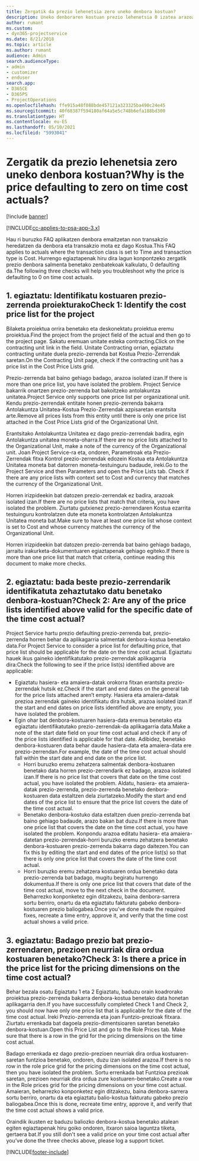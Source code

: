 ```yaml
---
title: Zergatik da prezio lehenetsia zero uneko denbora kostuan?
description: Uneko denboraren kostuan prezio lehenetsia 0 izatea arazoa konpontzeko.
author: rumant
ms.custom:
- dyn365-projectservice
ms.date: 8/21/2018
ms.topic: article
ms.author: rumant
audience: Admin
search.audienceType:
- admin
- customizer
- enduser
search.app:
- D365CE
- D365PS
- ProjectOperations
ms.openlocfilehash: ffe915a48f088bde457121a323325ba490c24e45
ms.sourcegitcommit: 40f68387f594180af64a5e5c748b6efa188bd300
ms.translationtype: HT
ms.contentlocale: eu-ES
ms.lasthandoff: 05/10/2021
ms.locfileid: "5993041"
---
```

# <a name="why-is-the-price-defaulting-to-zero-on-time-cost-actuals"></a><span data-ttu-id="99ae9-103">Zergatik da prezio lehenetsia zero uneko denbora kostuan?</span><span class="sxs-lookup"><span data-stu-id="99ae9-103">Why is the price defaulting to zero on time cost actuals?</span></span>

[!include [banner](../includes/psa-now-project-operations.md)]

[!INCLUDE[cc-applies-to-psa-app-3.x](../includes/cc-applies-to-psa-app-3x.md)]

<span data-ttu-id="99ae9-104">Hau ri buruzko FAQ aplikatzen denbora emaitzetan non transakzio heredatzen da denbora eta transakzio mota ez dago Kostua.</span><span class="sxs-lookup"><span data-stu-id="99ae9-104">This FAQ applies to actuals where the transaction class is set to Time and transaction type is Cost.</span></span> <span data-ttu-id="99ae9-105">Hurrengo egiaztapenak hiru dira lagun konpontzeko zergatik prezio denbora salmenta benetako zenbatekoak kalkulatu, 0 defaulting da.</span><span class="sxs-lookup"><span data-stu-id="99ae9-105">The following three checks will help you troubleshoot why the price is defaulting to 0 on time cost actuals.</span></span>
 
## <a name="check-1-identify-the-cost-price-list-for-the-project"></a><span data-ttu-id="99ae9-106">1. egiaztatu: Identifikatu kostuaren prezio-zerrenda proiekturako</span><span class="sxs-lookup"><span data-stu-id="99ae9-106">Check 1: Identify the cost price list for the project</span></span>

<span data-ttu-id="99ae9-107">Bilaketa proiektua orrira benetako eta deskonektatu proiektua eremu proiektua.</span><span class="sxs-lookup"><span data-stu-id="99ae9-107">Find the project from the project field of the actual and then go to the project page.</span></span> <span data-ttu-id="99ae9-108">Sakatu eremuan unitate esteka contracting.</span><span class="sxs-lookup"><span data-stu-id="99ae9-108">Click on the contracting unit link in the field.</span></span> <span data-ttu-id="99ae9-109">Unitate Contracting orrian, egiaztatu contracting unitate duela prezio-zerrenda bat Kostua Prezio-Zerrendak saretan.</span><span class="sxs-lookup"><span data-stu-id="99ae9-109">On the Contracting Unit page, check if the contracting unit has a price list in the Cost Price Lists grid.</span></span>

<span data-ttu-id="99ae9-110">Prezio-zerrenda bat baino gehiago badago, arazoa isolated izan.</span><span class="sxs-lookup"><span data-stu-id="99ae9-110">If there is more than one price list, you have isolated the problem.</span></span> <span data-ttu-id="99ae9-111">Project Service bakarrik onartzen prezio-zerrenda bat bakoitzeko antolakuntza unitatea.</span><span class="sxs-lookup"><span data-stu-id="99ae9-111">Project Service only supports one price list per organizational unit.</span></span> <span data-ttu-id="99ae9-112">Kendu prezio-zerrendak entitate honen prezio-zerrenda bakarra Antolakuntza Unitatea-Kostua Prezio-Zerrendak azpisaretan erantsita arte.</span><span class="sxs-lookup"><span data-stu-id="99ae9-112">Remove all prices lists from this entity until there is only one price list attached in the Cost Price Lists grid of the Organizational Unit.</span></span>

<span data-ttu-id="99ae9-113">Erantsitako Antolakuntza Unitatea ez dago prezio-zerrendak badira, egin Antolakuntza unitatea moneta-oharra.</span><span class="sxs-lookup"><span data-stu-id="99ae9-113">If there are no price lists attached to the Organizational Unit, make a note of the currency of the Organizational unit.</span></span> <span data-ttu-id="99ae9-114">Joan Project Service-ra eta, ondoren, Parametroak eta Prezio-Zerrendak fitxa Kontrol prezio-zerrendak edozein Kostua eta Antolakuntza Unitatea moneta bat datorren moneta-testuinguru badaude, ireki.</span><span class="sxs-lookup"><span data-stu-id="99ae9-114">Go to the Project Service and then Parameters and open the Price Lists tab. Check if there are any price lists with context set to Cost and currency that matches the currency of the Organizational Unit.</span></span>
 
<span data-ttu-id="99ae9-115">Horren irizpideekin bat datozen prezio-zerrendak ez badira, arazoak isolated izan.</span><span class="sxs-lookup"><span data-stu-id="99ae9-115">If there are no price lists that match that criteria, you have isolated the problem.</span></span> <span data-ttu-id="99ae9-116">Ziurtatu gutxienez prezio-zerrendaren Kostua ezarrita testuinguru kontrolatzen dute eta moneta kontrolatzen Antolakuntza Unitatea moneta bat.</span><span class="sxs-lookup"><span data-stu-id="99ae9-116">Make sure to have at least one price list whose context is set to Cost and whose currency matches the currency of the Organizational Unit.</span></span>

<span data-ttu-id="99ae9-117">Horren irizpideekin bat datozen prezio-zerrenda bat baino gehiago badago, jarraitu irakurketa-dokumentuaren egiaztapenak gehiago egiteko.</span><span class="sxs-lookup"><span data-stu-id="99ae9-117">If there is more than one price list that match that criteria, continue reading this document to make more checks.</span></span>

## <a name="check-2-are-any-of-the-price-lists-identified-above-valid-for-the-specific-date-of-the-time-cost-actual"></a><span data-ttu-id="99ae9-118">2. egiaztatu: bada beste prezio-zerrendarik identifikatuta zehaztutako datu benetako denbora-kostuan?</span><span class="sxs-lookup"><span data-stu-id="99ae9-118">Check 2: Are any of the price lists identified above valid for the specific date of the time cost actual?</span></span>

<span data-ttu-id="99ae9-119">Project Service hartu prezio defaulting prezio-zerrenda bat, prezio-zerrenda horren behar da aplikagarria salmentak denbora-kostua benetako data.</span><span class="sxs-lookup"><span data-stu-id="99ae9-119">For Project Service to consider a price list for defaulting price, that price list should be applicable for the date on the time cost actual.</span></span> <span data-ttu-id="99ae9-120">Egiaztatu hauek ikus gaineko identifikatutako prezio-zerrendak aplikagarria dira:</span><span class="sxs-lookup"><span data-stu-id="99ae9-120">Check the following to see if the price list(s) identified above are applicable:</span></span>

- <span data-ttu-id="99ae9-121">Egiaztatu hasiera- eta amaiera-datak orokorra fitxan erantsita prezio-zerrendak hutsik ez.</span><span class="sxs-lookup"><span data-stu-id="99ae9-121">Check if the start and end dates on the general tab for the price lists attached aren’t empty.</span></span> <span data-ttu-id="99ae9-122">Hasiera eta amaiera-datak prezioa zerrendak gaineko identifikatu dira hutsik, arazoa isolated izan.</span><span class="sxs-lookup"><span data-stu-id="99ae9-122">If the start and end dates on price lists identified above are empty, you have isolated the problem.</span></span> 
- <span data-ttu-id="99ae9-123">Egin ohar bat denbora-kostuaren hasiera-data eremua benetako eta egiaztatu identifikatutako prezio-zerrendak-da aplikagarria data.</span><span class="sxs-lookup"><span data-stu-id="99ae9-123">Make a note of the start date field on your time cost actual and check if any of the price lists identified is applicable for that date.</span></span> <span data-ttu-id="99ae9-124">Adibidez, benetako denbora-kostuaren data behar daude hasiera-data eta amaiera-data ere prezio-zerrendan.</span><span class="sxs-lookup"><span data-stu-id="99ae9-124">For example, the date of the time cost actual should fall within the start date and end date on the price list.</span></span> 
    - <span data-ttu-id="99ae9-125">Horri buruzko eremu zehatzera salmentak denbora-kostuaren benetako data horren prezio-zerrendarik ez badago, arazoa isolated izan.</span><span class="sxs-lookup"><span data-stu-id="99ae9-125">If there is no price list that covers that date on the time cost actual, you have isolated the problem.</span></span> <span data-ttu-id="99ae9-126">Aldatu, hasiera- eta amaiera-datak prezio-zerrenda, prezio-zerrenda benetako denbora-kostuaren data estaltzen dela ziurtatzeko.</span><span class="sxs-lookup"><span data-stu-id="99ae9-126">Modify the start and end dates of the price list to ensure that the price list covers the date of the time cost actual.</span></span> 
    - <span data-ttu-id="99ae9-127">Benetako denbora-kostuko data estaltzen duen prezio-zerrenda bat baino gehiago badaude, arazo bakan bat duzu.</span><span class="sxs-lookup"><span data-stu-id="99ae9-127">If there is more than one price list that covers the date on the time cost actual, you have isolated the problem.</span></span> <span data-ttu-id="99ae9-128">Konpondu arazoa editatu hasiera- eta amaiera-datetan prezio-zerrendak-horri buruzko eremu zehatzera benetako denbora-kostuaren prezio-zerrenda bakarra dago daitezen.</span><span class="sxs-lookup"><span data-stu-id="99ae9-128">You can fix this by editing the start and end dates of the price list(s) so that there is only one price list that covers the date of the time cost actual.</span></span> 
    - <span data-ttu-id="99ae9-129">Horri buruzko eremu zehatzera kostuaren ordua benetako data prezio-zerrenda bat badago, mugitu begiratu hurrengo dokumentua.</span><span class="sxs-lookup"><span data-stu-id="99ae9-129">If there is only one price list that covers that date of the time cost actual, move to the next check in the document.</span></span>
<span data-ttu-id="99ae9-130">Beharrezko konponketez egin ditzakezu, baina denbora-sarrera sortu berriro, onartu da eta egiaztatu fakturatu gabeko denbora-kostuaren prezio baliogabea.</span><span class="sxs-lookup"><span data-stu-id="99ae9-130">Once you’ve done made the required fixes, recreate a time entry, approve it, and verify that the time cost actual shows a valid price.</span></span>

## <a name="check-3-is-there-a-price-in-the-price-list-for-the-pricing-dimensions-on-the-time-cost-actual"></a><span data-ttu-id="99ae9-131">3. egiaztatu: Badago prezio bat prezio-zerrendaren, prezioen neurriak dira ordua kostuaren benetako?</span><span class="sxs-lookup"><span data-stu-id="99ae9-131">Check 3: Is there a price in the price list for the pricing dimensions on the time cost actual?</span></span>

<span data-ttu-id="99ae9-132">Behar bezala osatu Egiaztatu 1 eta 2 Egiaztatu, baduzu orain koadrorako proiektua prezio-zerrenda bakarra denbora-kostua benetako data honetan aplikagarria den.</span><span class="sxs-lookup"><span data-stu-id="99ae9-132">If you have successfully completed Check 1 and Check 2, you should now have only one price list that is applicable for the date of the time cost actual.</span></span> <span data-ttu-id="99ae9-133">Ireki Prezio-zerrenda eta joan Funtzio-prezioak fitxara. Ziurtatu errenkada bat dagoela prezio-dimentsioaren saretan benetako denbora-kostuan.</span><span class="sxs-lookup"><span data-stu-id="99ae9-133">Open this Price List and go to the Role Prices tab. Make sure that there is a row in the grid for the pricing dimensions on the time cost actual.</span></span>

<span data-ttu-id="99ae9-134">Badago errenkada ez dago prezio-prezioen neurriak dira ordua kostuaren-saretan funtzioa benetako, ondoren, duzu izan isolated arazoa.</span><span class="sxs-lookup"><span data-stu-id="99ae9-134">If there is no row in the role price grid for the pricing dimensions on the time cost actual, then you have isolated the problem.</span></span> <span data-ttu-id="99ae9-135">Sortu errenkada bat Funtzioa prezioak saretan, prezioen neurriak dira ordua zure kostuaren-benetako.</span><span class="sxs-lookup"><span data-stu-id="99ae9-135">Create a row in the Role prices grid for the pricing dimensions on your time cost actual.</span></span> <span data-ttu-id="99ae9-136">Amaieran, beharrezko konponketez egin ditzakezu, baina denbora-sarrera sortu berriro, onartu da eta egiaztatu balio-kostua fakturatu gabeko prezio baliogabea.</span><span class="sxs-lookup"><span data-stu-id="99ae9-136">Once this is done, recreate time entry, approve it, and verify that the time cost actual shows a valid price.</span></span>
 
<span data-ttu-id="99ae9-137">Oraindik ikusten ez baduzu baliozko denbora-kostua benetako atalean egiten egiaztapenak hiru goiko ondoren, itxaron saioa laguntza tiketa, gertaera bat.</span><span class="sxs-lookup"><span data-stu-id="99ae9-137">If you still don't see a valid price on your time cost actual after you’ve done the three checks above, please log a support ticket.</span></span>





[!INCLUDE[footer-include](../includes/footer-banner.md)]